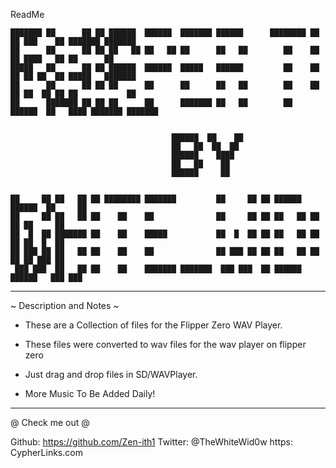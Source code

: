 
ReadMe



    ███████ ██      ██ ██ ██████  ██████  ███████ ██████      ████████ ██    ██ ███    ██ ███████ ███████     
    ██      ██      ██ ██ ██   ██ ██   ██ ██      ██   ██        ██    ██    ██ ████   ██ ██      ██          
    █████   ██      ██ ██ ██████  ██████  █████   ██████         ██    ██    ██ ██ ██  ██ █████   ███████     
    ██      ██      ██ ██ ██      ██      ██      ██   ██        ██    ██    ██ ██  ██ ██ ██           ██     
    ██      ███████ ██ ██ ██      ██      ███████ ██   ██        ██     ██████  ██   ████ ███████ ███████     
                                                                                                              
                                                                                                              
                                        ██████  ██    ██                                                      
                                        ██   ██  ██  ██                                                       
                                        ██████    ████                                                        
                                        ██   ██    ██                                                         
                                        ██████     ██                                                         
                                                                                                              
                                                                                                              
    ██     ██ ██   ██ ██ ████████ ███████         ██     ██ ██ ██████   ██████  ██     ██                     
    ██     ██ ██   ██ ██    ██    ██              ██     ██ ██ ██   ██ ██    ██ ██     ██                     
    ██  █  ██ ███████ ██    ██    █████           ██  █  ██ ██ ██   ██ ██    ██ ██  █  ██                     
    ██ ███ ██ ██   ██ ██    ██    ██              ██ ███ ██ ██ ██   ██ ██    ██ ██ ███ ██                     
     ███ ███  ██   ██ ██    ██    ███████ ███████  ███ ███  ██ ██████   ██████   ███ ███                      
                                                                                                              
                                                                                                              
               
                                                                                                          
                                                                                                                                                                                  

___________________________________________________________________________________________


~ Description and Notes ~ 


- These are a Collection of files for the Flipper Zero WAV Player.

- These files were converted to wav files for the wav player on flipper zero 

- Just drag and drop files in SD/WAVPlayer.

- More Music To Be Added Daily!


___________________________________________________________________________________________


@ Check me out @

Github: https://github.com/Zen-ith1
Twitter: @TheWhiteWid0w
https: CypherLinks.com



